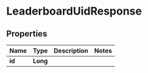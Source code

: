 

# LeaderboardUidResponse


## Properties

| Name | Type | Description | Notes |
|------------ | ------------- | ------------- | -------------|
|**id** | **Long** |  |  |



